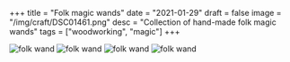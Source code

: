 +++
title = "Folk magic wands"
date = "2021-01-29"
draft = false
image = "/img/craft/DSC01461.png"
desc = "Collection of hand-made folk magic wands"
tags = ["woodworking", "magic"]
+++

![folk wand](/img/craft/DSC01461.png "folk wand")
![folk wand](/img/craft/DSC01469.png "folk wand")
![folk wand](/img/craft/DSC01472.png "folk wand")
![folk wand](/img/craft/DSC01478.png "folk wand")
